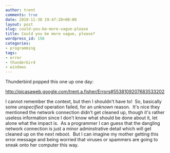 ```yaml
---
author: trent
comments: true
date: 2010-11-30 19:47:20+00:00
layout: post
slug: could-you-be-more-vague-please
title: Could you be more vague, please?
wordpress_id: 156
categories:
- programming
tags:
- error
- thunderbird
- windows
---
```


Thunderbird popped this one up one day:

http://picasaweb.google.com/trent.a.fisher/Errors#5538109207683533202

I cannot remember the context, but then I shouldn't have to!  So, basically some _unspecified_ operation failed, for an _unknown_ reason.  It's nice they mentioned the network connection didn't get cleaned up, though it's rather useless information since I don't know what should be done about it, let alone what the impact is.  As a programmer I can guess that the dangling network connection is just a minor adminstrative detail which will get cleaned up on the next reboot.  But I can imagine my mother getting this error message and being worried that viruses or spammers are going to sneak onto her computer this way.
